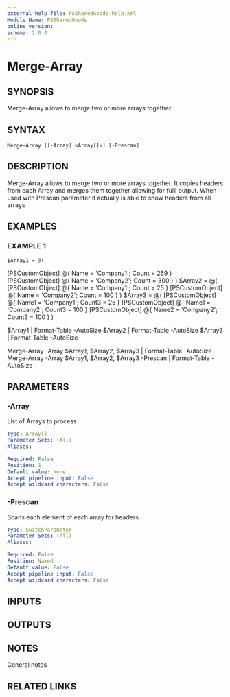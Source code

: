 ```yaml
---
external help file: PSSharedGoods-help.xml
Module Name: PSSharedGoods
online version:
schema: 2.0.0
---
```


# Merge-Array

## SYNOPSIS
Merge-Array allows to merge two or more arrays together.

## SYNTAX

```
Merge-Array [[-Array] <Array[]>] [-Prescan]
```

## DESCRIPTION
Merge-Array allows to merge two or more arrays together.
It copies headers from each Array and merges them together allowing for fulll output. 
When used with Prescan parameter it actually is able to show headers from all arrays

## EXAMPLES

### EXAMPLE 1
```
$Array1 = @(
```

\[PSCustomObject\] @{ Name = 'Company1'; Count = 259  }
    \[PSCustomObject\] @{ Name = 'Company2'; Count = 300 }
)
$Array2 = @(
    \[PSCustomObject\] @{ Name = 'Company1'; Count = 25 }
    \[PSCustomObject\] @{ Name = 'Company2'; Count = 100 }
)
$Array3 = @(
    \[PSCustomObject\] @{ Name1 = 'Company1'; Count3 = 25 }
    \[PSCustomObject\] @{ Name1 = 'Company2'; Count3 = 100 }
    \[PSCustomObject\] @{ Name2 = 'Company2'; Count3 = 100 }
)

$Array1 | Format-Table -AutoSize
$Array2 | Format-Table -AutoSize
$Array3 | Format-Table -AutoSize

Merge-Array -Array $Array1, $Array2, $Array3 | Format-Table -AutoSize
Merge-Array -Array $Array1, $Array2, $Array3 -Prescan | Format-Table -AutoSize

## PARAMETERS

### -Array
List of Arrays to process

```yaml
Type: Array[]
Parameter Sets: (All)
Aliases:

Required: False
Position: 1
Default value: None
Accept pipeline input: False
Accept wildcard characters: False
```

### -Prescan
Scans each element of each array for headers.

```yaml
Type: SwitchParameter
Parameter Sets: (All)
Aliases:

Required: False
Position: Named
Default value: False
Accept pipeline input: False
Accept wildcard characters: False
```

## INPUTS

## OUTPUTS

## NOTES
General notes

## RELATED LINKS
